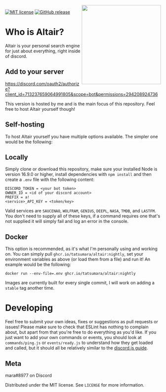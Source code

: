 <img align="right" width="256" src="https://transfer.hstin.de/Br3nzc/altair_icon.png">

[![MIT license](https://img.shields.io/badge/License-MIT-blue.svg)](https://lbesson.mit-license.org/)
[![GitHub release](https://img.shields.io/github/release/tatsumara/altair.svg)](https://github.com/tatsumara/altair/releases/)

# Who is Altair?
Altair is your personal search engine for just about everything, right inside of discord.

## Add to your server
https://discord.com/oauth2/authorize?client_id=713237659064991805&scope=bot&permissions=294208924736

This version is hosted by me and is the main focus of this repository. Feel free to host Altair yourself though!

## Self-hosting
To host Altair yourself you have multiple options available. The simpler one would be the following:
## Locally
Simply clone or download this repository, make sure your installed Node is version 16.9.0 or higher, install dependencies with ``npm install`` and then create a ``.env`` file with the following content:
```
DISCORD_TOKEN = <your bot token>
OWNER_ID = <id of your discord account>
PREFIX = a!
<service>_API_KEY = <token/key>
```
Valid services are `SAUCENAO`, `WOLFRAM`, `GENIUS`, `DEEPL`, `NASA`, `TMDB`, and `LASTFM`. You don't need to supply all of these keys, if a command requires one that's not supplied it will simply fail and log an error in the console.
## Docker
This option is recommended, as it's what I'm personally using and working on. You can simply pull `ghcr.io/tatsumara/altair:nightly`, set your environment variables as above (or load them from a file) and run it! An example would be the following:
```
docker run --env-file=.env ghcr.io/tatsumara/altair:nightly
```
Images are currently built for every single commit, I will work on adding a `stable` tag another time.

# Developing
Feel free to submit your own ideas, fixes or suggestions as pull requests or issues! Please make sure to check that ESLint has nothing to complain about, but apart from that you're free to do everything as you'd like.
If you just want to add your own commands or events, you should look at `commands/ping.js` or `events/ready.js` to understand how they get loaded and called, but it should all be relatively similar to the [discord.js guide](https://discordjs.guide/).
## Meta
mara#8977 on Discord

Distributed under the MIT license. See `LICENSE` for more information.
